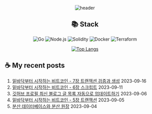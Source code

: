 <div align="center">

![header](https://capsule-render.vercel.app/api?type=waving&color=auto&height=200&section=header&text=Hyohwak%20Lee&fontSize=80)

## 📚 Stack

![Go](https://img.shields.io/badge/Go-00ADD8?style=for-the-badge&logo=go&logoColor=white)
![Node.js](https://img.shields.io/badge/Node.js-43853D?style=for-the-badge&logo=node.js&logoColor=white)
![Solidity](https://img.shields.io/badge/solidity-363636?style=for-the-badge&logo=solidity&logoColor=white)
![Docker](https://img.shields.io/badge/docker-%230db7ed.svg?style=for-the-badge&logo=docker&logoColor=white)
![Terraform](https://img.shields.io/badge/terraform-%235835CC.svg?style=for-the-badge&logo=terraform&logoColor=white)

[![Top Langs](https://github-readme-stats.vercel.app/api/top-langs/?username=piatoss3612&layout=compact)](https://github.com/piatoss3612/github-readme-stats)

</div>

## ☕ My recent posts

1. [밑바닥부터 시작하는 비트코인 - 7장 트랜잭션 검증과 생성](https://piatoss3612.tistory.com/23) 2023-09-16
2. [밑바닥부터 시작하는 비트코인 - 6장 스크립트](https://piatoss3612.tistory.com/22) 2023-09-11
3. [깃허브 프로필 최신 블로그 글 목록 자동으로 업데이트하기](https://piatoss3612.tistory.com/21) 2023-09-06
4. [밑바닥부터 시작하는 비트코인 - 5장 트랜잭션](https://piatoss3612.tistory.com/20) 2023-09-05
5. [분산 데이터베이스와 분산 원장](https://piatoss3612.tistory.com/19) 2023-09-04